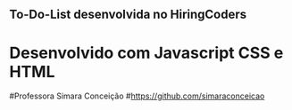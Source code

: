 ## To-Do-List desenvolvida no HiringCoders 

# Desenvolvido com Javascript CSS e HTML

#Professora Simara Conceição 
#https://github.com/simaraconceicao
